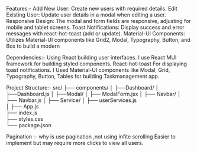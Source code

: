 Features:-
Add New User: Create new users with required details.
Edit Existing User: Update user details in a modal when editing a user.
Responsive Design: The modal and form fields are responsive, adjusting for mobile and tablet screens.
Toast Notifications: Display success and error messages with react-hot-toast (add or update).
Material-UI Components: Utilizes Material-UI components like Grid2, Modal, Typography, Button, and Box to build a modern

Dependencies:-
Using React building user interfaces.
I use React MUI framework for building styled components.
React-hot-toast For displaying toast notifications.
I Used Material-UI components like Modal, Grid, Typography, Button, Tables for building Taskmanagement app.

Project Structure:-
src/
  ├── components/
  │  ├──Dashboard/ 
  │      ├──Dashboard.js 
  │  ├──Modal/
  │      ├── ModalForm.jsx
  │  ├── Navbar/
  │      ├── Navbar.js
  │  ├── Service/
  │      ├── userServices.js     
  │
  ├── App.js                 
  ├── index.js              
  ├── styles.css             
  └── package.json           

Pagination :- why is use pagination ,not using infite scrolling
    Easier to implement but may require more clicks to view all users.
